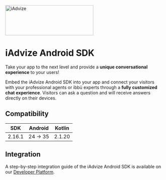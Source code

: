<img src="https://user-images.githubusercontent.com/17723986/47799626-f3982700-dd2a-11e8-983c-77d1a3ed7f53.png" width="280" height="96" alt="iAdvize">

# iAdvize Android SDK

Take your app to the next level and provide a **unique conversational experience** to your users!

Embed the iAdvize Android SDK into your app and connect your visitors with your professional
agents or ibbü experts through a **fully customized chat experience**. Visitors can ask a question
and will receive answers directly on their devices.

## Compatibility

| SDK    | Android  | Kotlin |
|--------|----------|--------|
| 2.16.1 | 24 -> 35 | 2.1.20 |

## Integration

A step-by-step integration guide of the iAdvize Android SDK is available on
our [Developer Platform](https://developers.iadvize.com/documentation/mobile-sdk).
